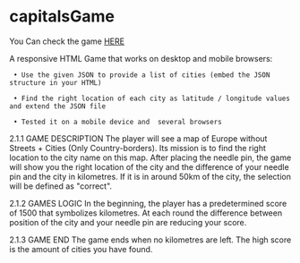 # capitalsGame

You Can check the game <a href="http://capitals.decimart.com">HERE</a>

A responsive HTML Game that works on desktop and mobile browsers:


     • Use the given JSON to provide a list of cities (embed the JSON structure in your HTML)

     • Find the right location of each city as latitude / longitude values and extend the JSON file

     • Tested it on a mobile device and  several browsers



2.1.1 GAME DESCRIPTION
The player will see a map of Europe without Streets + Cities (Only Country-borders). Its mission is to find the right location to the city name on this map. After placing the needle pin, the game will show you the right location of the city and the difference of your needle pin and the city in kilometres. If it is in around 50km of the city, the selection will be defined as "correct".

2.1.2 GAMES LOGIC
In the beginning, the player has a predetermined score of 1500 that symbolizes kilometres. At each round the difference between position of the city and your needle pin are reducing your score.

2.1.3 GAME END
The game ends when no kilometres are left. The high score is the amount of cities you have found.
